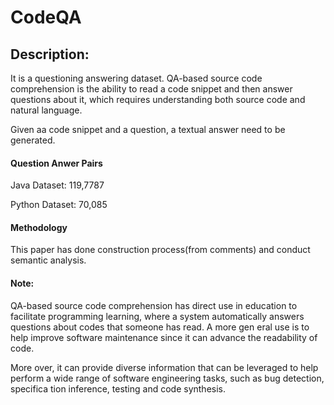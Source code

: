 # CodeQA

## Description:
It is a questioning answering dataset.  QA-based source code comprehension is the ability to read a code snippet and then answer questions about it, which requires understanding both source code and natural language. 

Given aa code snippet and a question, a textual answer need to be generated.

#### Question Anwer Pairs
Java Dataset: 119,7787

Python Dataset: 70,085

#### Methodology
This paper has done construction process(from comments) and conduct semantic analysis.

#### Note: 
QA-based source code comprehension has direct use in education to facilitate programming learning, where a system automatically answers questions about codes that someone has read.  A more gen
eral use is to help improve software maintenance since it can advance the readability of code.

 More
over, it can provide diverse information that can be
 leveraged to help perform a wide range of software
 engineering tasks, such as bug detection, specifica
tion inference, testing and code synthesis.